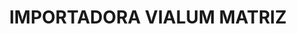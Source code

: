 ---
title: "IMPORTADORA VIALUM MATRIZ"
url: /santo-domingo-de-los-tsachilas/importadora-vialum-matriz-pedro-vicente-maldonado/
shop: general
---